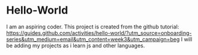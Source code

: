 # Hello-World
I am an aspiring coder. This project is created from the github tutorial: https://guides.github.com/activities/hello-world/?utm_source=onboarding-series&utm_medium=email&utm_content=week3&utm_campaign=beg
I will be adding my projects as i learn js and other languages.
